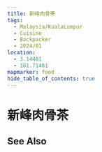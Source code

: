 ```yaml
---
title: 新峰肉骨茶
tags:
  - Malaysia/KualaLumpur
  - Cuisine
  - Backpacker
  - 2024/01
location:
  - 3.14481
  - 101.71461
mapmarker: food
hide_table_of_contents: true
---
```


新峰肉骨茶
==============

See Also
--------
